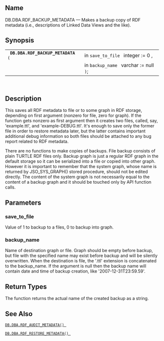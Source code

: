 <div>

<div>

</div>

<div>

## Name

DB.DBA.RDF_BACKUP_METADATA — Makes a backup copy of RDF metadata (i.e.,
descriptions of Linked Data Views and the like).

</div>

<div>

## Synopsis

<div>

|                                         |                                        |
|-----------------------------------------|----------------------------------------|
| ` `**`DB.DBA.RDF_BACKUP_METADATA`**` (` | in `save_to_file ` integer := 0 ,      |
|                                         | in `backup_name ` varchar := null `)`; |

<div>

 

</div>

</div>

</div>

<div>

## Description

This saves all RDF metadata to file or to some graph in RDF storage,
depending on first argument (nonzero for file, zero for graph). If the
function gets nonzero as first argument then it creates two files,
called, say, 'example.ttl', and 'example-DEBUG.ttl'. It's enough to save
only the former file in order to restore metadata later, but the latter
contains important additional debug information so both files should be
attached to any bug report related to RDF metadata.

There are no functions to make copies of backups. File backup consists
of plain TURTLE RDF files only. Backup graph is just a regular RDF graph
in the default storage so it can be serialized into a file or copied
into other graph. However it is important to remember that the system
graph, whose name is returned by JSO_SYS_GRAPH() stored procedure,
should not be edited directly. The content of the system graph is not
necessarily equal to the content of a backup graph and it should be
touched only by API function calls.

</div>

<div>

## Parameters

<div>

### save_to_file

Value of 1 to backup to a files, 0 to backup into graph.

</div>

<div>

### backup_name

Name of destination graph or file. Graph should be empty before backup,
but file with the specified name may exist before backup and will be
silently overwritten. When the destination is file, the '.ttl' extension
is concatenated to the backup_name. If the argument is null then the
backup name will contain date and time of backup creation, like
'2007-12-31T23:59.59'.

</div>

</div>

<div>

## Return Types

The function returns the actual name of the created backup as a string.

</div>

<div>

## See Also

<a href="fn_rdf_audit_metadata.html" class="link"
title="DB.DBA.RDF_AUDIT_METADATA"><code
class="function">DB.DBA.RDF_AUDIT_METADATA() </code></a>

<a href="fn_rdf_restore_metadata.html" class="link"
title="DB.DBA.RDF_RESTORE_METADATA"><code
class="function">DB.DBA.RDF_RESTORE_METADATA() </code></a>

</div>

</div>
